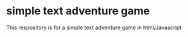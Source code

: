# simple text adventure game

This respository is for a simple text adventure game in html/Javascript
